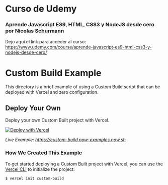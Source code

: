 # Curso de Udemy
### Aprende Javascript ES9, HTML, CSS3 y NodeJS desde cero por Nicolas Schurmann

Dejo aquí el link para acceder al curso: https://www.udemy.com/course/aprende-javascript-es9-html-css3-y-nodejs-desde-cero/

# Custom Build Example

This directory is a brief example of using a Custom Build script that can be deployed with Vercel and zero configuration.

## Deploy Your Own

Deploy your own Custom Built project with Vercel.

[![Deploy with Vercel](https://vercel.com/button)](https://vercel.com/import/project?template=https://github.com/vercel/vercel/tree/master/examples/custom-build)

_Live Example: https://custom-build.now-examples.now.sh_

### How We Created This Example

To get started deploying a Custom Built project with Vercel, you can use the [Vercel CLI](https://vercel.com/download) to initialize the project:

```shell
$ vercel init custom-build
```
